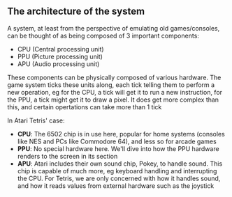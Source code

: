 ## The architecture of the system

A system, at least from the perspective of emulating old games/consoles, can be thought of as being composed of 3 important components:
- CPU (Central processing unit)
- PPU (Picture processing unit)
- APU (Audio processing unit)

These components can be physically composed of various hardware. The game system ticks these units along, each tick telling them to perform a new operation, eg for the CPU, a tick will get it to run a new instruction, for the PPU, a tick might get it to draw a pixel. It does get more complex than this, and certain opertations can take more than 1 tick

In Atari Tetris' case:
- **CPU**: The 6502 chip is in use here, popular for home systems (consoles like NES and PCs like Commodore 64), and less so for arcade games
- **PPU**: No special hardware here. We'll dive into how the PPU hardware renders to the screen in its section
- **APU**: Atari includes their own sound chip, Pokey, to handle sound. This chip is capable of much more, eg keyboard handling and interrupting the CPU. For Tetris, we are only concerned with how it handles sound, and how it reads values from external hardware such as the joystick

<image>
